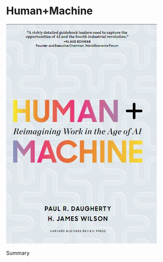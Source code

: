 # Human+Machine

![image](https://github.com/JonathanJuez/Human-plus-Machine/blob/main/human.JPG)

Summary 

